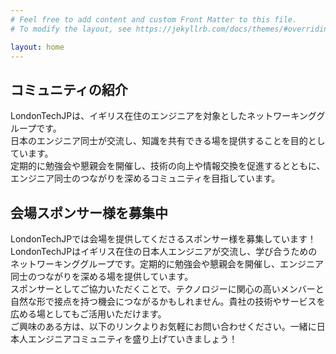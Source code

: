 ```yaml
---
# Feel free to add content and custom Front Matter to this file.
# To modify the layout, see https://jekyllrb.com/docs/themes/#overriding-theme-defaults

layout: home
---
```



## コミュニティの紹介
LondonTechJPは、イギリス在住のエンジニアを対象としたネットワーキンググループです。  
日本のエンジニア同士が交流し、知識を共有できる場を提供することを目的としています。  
定期的に勉強会や懇親会を開催し、技術の向上や情報交換を促進するとともに、エンジニア同士のつながりを深めるコミュニティを目指しています。  

## 会場スポンサー様を募集中
LondonTechJPでは会場を提供してくださるスポンサー様を募集しています！  
LondonTechJPはイギリス在住の日本人エンジニアが交流し、学び合うためのネットワーキンググループです。定期的に勉強会や懇親会を開催し、エンジニア同士のつながりを深める場を提供しています。  
スポンサーとしてご協力いただくことで、テクノロジーに関心の高いメンバーと自然な形で接点を持つ機会につながるかもしれません。貴社の技術やサービスを広める場としてもご活用いただけます。  
ご興味のある方は、以下のリンクよりお気軽にお問い合わせください。一緒に日本人エンジニアコミュニティを盛り上げていきましょう！